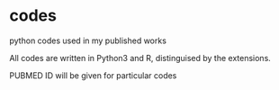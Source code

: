# codes
python codes used in my published works

All codes are written in Python3 and R, distinguised by the extensions.

PUBMED ID will be given for particular codes
